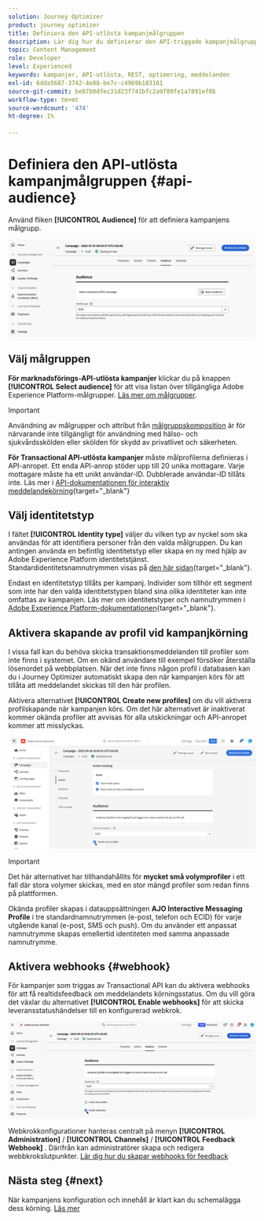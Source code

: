 ```yaml
---
solution: Journey Optimizer
product: journey optimizer
title: Definiera den API-utlösta kampanjmålgruppen
description: Lär dig hur du definierar den API-triggade kampanjmålgruppen.
topic: Content Management
role: Developer
level: Experienced
keywords: kampanjer, API-utlösta, REST, optimering, meddelanden
exl-id: 6dda5687-3742-4e88-be7c-c4969b183161
source-git-commit: be07b0dfec31d23f741bfc2a9f89fe1a7891ef0b
workflow-type: tm+mt
source-wordcount: '474'
ht-degree: 1%

---
```


# Definiera den API-utlösta kampanjmålgruppen {#api-audience}

Använd fliken **[!UICONTROL Audience]** för att definiera kampanjens målgrupp.

![](assets/campaign-audience.png)

## Välj målgruppen

**För marknadsförings-API-utlösta kampanjer** klickar du på knappen **[!UICONTROL Select audience]** för att visa listan över tillgängliga Adobe Experience Platform-målgrupper. [Läs mer om målgrupper](../audience/about-audiences.md).

>[!IMPORTANT]
>
>Användning av målgrupper och attribut från [målgruppskomposition](../audience/get-started-audience-orchestration.md) är för närvarande inte tillgängligt för användning med hälso- och sjukvårdsskölden eller skölden för skydd av privatlivet och säkerheten.

**För Transactional API-utlösta kampanjer** måste målprofilerna definieras i API-anropet. Ett enda API-anrop stöder upp till 20 unika mottagare. Varje mottagare måste ha ett unikt användar-ID. Dubblerade användar-ID tillåts inte. Läs mer i [API-dokumentationen för interaktiv meddelandekörning](https://developer.adobe.com/journey-optimizer-apis/references/messaging/#tag/execution/operation/postIMUnitaryMessageExecution){target="_blank"}

## Välj identitetstyp

I fältet **[!UICONTROL Identity type]** väljer du vilken typ av nyckel som ska användas för att identifiera personer från den valda målgruppen. Du kan antingen använda en befintlig identitetstyp eller skapa en ny med hjälp av Adobe Experience Platform identitetstjänst. Standardidentitetsnamnutrymmen visas på [den här sidan](https://experienceleague.adobe.com/en/docs/experience-platform/identity/features/namespaces#standard){target="_blank"}.

Endast en identitetstyp tillåts per kampanj. Individer som tillhör ett segment som inte har den valda identitetstypen bland sina olika identiteter kan inte omfattas av kampanjen. Läs mer om identitetstyper och namnutrymmen i [Adobe Experience Platform-dokumentationen](https://experienceleague.adobe.com/docs/experience-platform/identity/home.html?lang=sv){target="_blank"}.

## Aktivera skapande av profil vid kampanjkörning

I vissa fall kan du behöva skicka transaktionsmeddelanden till profiler som inte finns i systemet. Om en okänd användare till exempel försöker återställa lösenordet på webbplatsen. När det inte finns någon profil i databasen kan du i Journey Optimizer automatiskt skapa den när kampanjen körs för att tillåta att meddelandet skickas till den här profilen.

Aktivera alternativet **[!UICONTROL Create new profiles]** om du vill aktivera profilskapande när kampanjen körs. Om det här alternativet är inaktiverat kommer okända profiler att avvisas för alla utskickningar och API-anropet kommer att misslyckas.

![](assets/api-triggered-create-profile.png)

>[!IMPORTANT]
>
>Det här alternativet har tillhandahållits för **mycket små volymprofiler** i ett fall där stora volymer skickas, med en stor mängd profiler som redan finns på plattformen.
>
>Okända profiler skapas i datauppsättningen **AJO Interactive Messaging Profile** i tre standardnamnutrymmen (e-post, telefon och ECID) för varje utgående kanal (e-post, SMS och push). Om du använder ett anpassat namnutrymme skapas emellertid identiteten med samma anpassade namnutrymme.

## Aktivera webhooks {#webhook}

För kampanjer som triggas av Transactional API kan du aktivera webhooks för att få realtidsfeedback om meddelandets körningsstatus. Om du vill göra det växlar du alternativet **[!UICONTROL Enable webhooks]** för att skicka leveransstatushändelser till en konfigurerad webkrok.

![](assets/api-triggered-webhook.png)

Webkrokkonfigurationer hanteras centralt på menyn **[!UICONTROL Administration]** / **[!UICONTROL Channels]** / **[!UICONTROL Feedback Webhook]** . Därifrån kan administratörer skapa och redigera webbkrokslutpunkter. [Lär dig hur du skapar webhooks för feedback](../configuration/feedback-webhooks.md)

## Nästa steg {#next}

När kampanjens konfiguration och innehåll är klart kan du schemalägga dess körning. [Läs mer](api-triggered-campaign-schedule.md)

